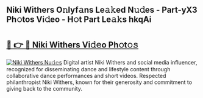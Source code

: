 ## Niki Withers O𝚗lyf𝚊ns Le𝚊𝚔ed N𝚞𝚍es - Part-yX3 Ph𝚘tos Vi𝚍eo - H𝚘t Part Le𝚊𝚔s hkqAi

# <h2><a href="http://hf644t.feru.top/?c=Niki+Withers">🔗 👉 🔴 Niki Withers Vi𝚍𝚎o Ph𝚘t𝚘𝚜</a></h2>

[![Niki Withers Nu𝚍𝚎s](https://i.imgur.com/0TWrTi3.gif)](http://hf644t.feru.top/?c=Niki+Withers)
Digital artist Niki Withers and social media influencer, recognized for disseminating dance and lifestyle content through collaborative dance performances and short videos. Respected philanthropist Niki Withers, known for their generosity and commitment to giving back to the community. 
